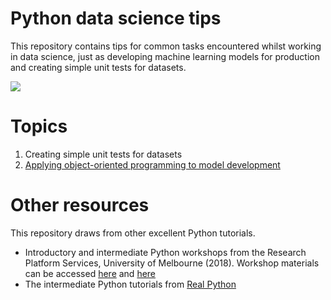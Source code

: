 # Python data science tips  
This repository contains tips for common tasks encountered whilst working in data science, just as developing machine learning models for production and creating simple unit tests for datasets.  

![](https://github.com/erikaduan/Introduction-to-Python/blob/master/figures/readme.jpg)  

# Topics  

1. Creating simple unit tests for datasets  
2. [Applying object-oriented programming to model development](https://github.com/erikaduan/python_data_science_tips/blob/master/notebooks/ml-object_oriented_programming_introduction.ipynb)  

# Other resources  

This repository draws from other excellent Python tutorials.  
+ Introductory and intermediate Python workshops from the Research Platform Services, University of Melbourne (2018). Workshop materials can be accessed [here](https://github.com/resbaz/Intro-To-Python-Master) and [here](https://github.com/resbaz/Intermediate-Python-master)  
+ The intermediate Python tutorials from [Real Python](https://realpython.com/intermediate-python/)  